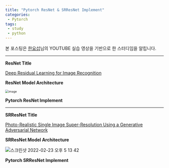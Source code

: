 ```yaml
---
title: "Pytorch ResNet & SRResNet Implement"  
categories:
 - Pytorch
tags:
 - study
 - python
---
```


본 포스팅은 [한요섭](https://www.youtube.com/channel/UCpujNlw4SUpgTU5rrDXH0Jw)님의 YOUTUBE 실습 영상을 기반으로 한 스터디임을 알립니다.

---



**ResNet Title**

[Deep Residual Learning for Image Recognition](https://arxiv.org/abs/1512.03385)



**ResNet Model Architecture**

<img src="https://user-images.githubusercontent.com/67947808/155281705-1a7a7811-503b-4572-bb60-2d54ce2931d9.png" alt="image" style="zoom:65%;" />




**Pytorch ResNet Implement**

<script src="https://gist.github.com/wjh1065/b030ba7d23e0e857d4c8900b7242166c.js"></script>

<script src="https://gist.github.com/wjh1065/1936a481af731253f899d609a0467c3c.js"></script>



---
**SRResNet Title**

[Photo-Realistic Single Image Super-Resolution Using a Generative Adversarial Network](https://arxiv.org/abs/1609.04802)



**SRResNet Model Architecture**

![스크린샷 2022-02-23 오후 5 13 42](https://user-images.githubusercontent.com/67947808/155282091-ba899aba-ad5a-4c1b-8d1a-c874f146aaf0.png)



**Pytorch SRResNet Implement**

<script src="https://gist.github.com/wjh1065/b1ae585fa63afde99884c803d40005db.js"></script>

<script src="https://gist.github.com/wjh1065/9628944b1d5e55a7ba056a83f68150d2.js"></script>

